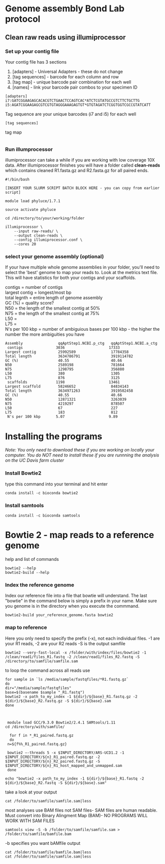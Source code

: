 # Genome assembly Bond Lab protocol 



## Clean raw reads using illumiprocessor                                       

### Set up your contig file 
Your contig file has 3 sections 
1. [adapters] - Universal Adapters - these do not change 
2. [tag sequences] - barcode for each column and row
3. [tag map] - unique barcode pair combination for each well
4. [names] - link your barcode pair combos to your specimen ID

```
[adapters]
i7:GATCGGAAGAGCACACGTCTGAACTCCAGTCAC*ATCTCGTATGCCGTCTTCTGCTTG
i5:AGATCGGAAGAGCGTCGTGTAGGGAAAGAGTGT*GTGTAGATCTCGGTGGTCGCCGTATCATT
```
Tag sequence are your unique barcodes (i7 and i5) for each well
```
[tag sequences]
```
tag map
```

```

### Run illumprocessor 
illumiprocessor can take a while if you are working with low coverage 10X data. After illumiprocessor finishes you will have a folder called **clean-reads** which contains cleaned R1.fasta.gz and R2.fasta.gz for all paired ends. 

```
#!/bin/bash       

[INSERT YOUR SLURM SCRIPT BATCH BLOCK HERE - you can copy from earlier script]

module load phyluce/1.7.1

source activate phyluce

cd /directory/to/your/working/folder

illumiprocessor \
    --input raw-reads/ \
    --output clean-reads \
    --config illumiprocessor.conf \
    --cores 20
```


### select your genome assembly (optional)

If your have multiple whole genome assemblies in your folder, you'll need to select the 'best' genome to map your reads to. Look at the metrics text file. This will have statistics for both your contigs and your scaffolds.

contigs = number of contigs<br>
largest contig = longest/most bp<br>
total legnth = entire length of genome assembly<br>
GC (%) = quality score?<br>
N50 = the length of the smallest contig at 50% <br>
N75 = the length of the smallest contig at 75% <br>
L50 =<br>
L75 = <br>
N's per 100 kbp = number of ambiguious bases per 100 kbp - the higher the number the more ambiguities you have <br>


```
Assembly                qqAptStep1.NCBI.p_ctg   qqAptStep1.NCBI.a_ctg
 contigs               3036                    17333
Largest contig          25992589                17784358
Total length            3634786791              3919114782
GC (%)                  40.55                   40.66
N50                     2589198                 781664
N75                     1298795                 356880
L50                     380                     1305
L75                     876                     3125
 scaffolds             1198                    13461
Largest scaffold        58246652                84834143
Total length            3634971263              3919502458
GC (%)                  40.55                   40.66
N50                     12871321                3263039
N75                     4219297                 878507
L50                     67                      227
L75                     183                     812
 N's per 100 kbp       5.07                    9.89       
```

# Installing the programs
_Note: You only need to download these if you are working on locally your computer. You do NOT need to install these if you are runnning the analysis on the UC Davis farm cluster_

### Install Bowtie2 
type this command into your terminal and hit enter
```
conda install -c bioconda bowtie2
```
### Install samtools
```
conda install -c bioconda samtools
```

# Bowtie 2 - map reads to a reference genome
help and list of commands
```
bowtie2 --help
bowtie2-build --help
```
### Index the reference genome
Index our reference file into a file that bowtie will understand. The last "bowtie" in the command below is simply a prefix in your name. Make sure you genome is in the directory when you execute the commmand.

```
bowtie2-build your_reference_genome.fasta bowtie2
```
### map to reference 
Here you only need to specify the prefix (-x), not each individual files. -1 are your R1 reads, -2 are your R2 reads -S is the output samfile 
```
bowtie2 --very-fast-local -x /folder/with/index/files/bowtie2 -1 /clean/read1/files_R1.fastq -2 /clean/read1/files_R2.fastq -S /directory/to/samfile/samfile.sam
```
to loop the command across all reads use 
```
for sample in `ls /media/sample/fastqfiles/*R1.fastq.gz`
do
dir="/media/sample/fastqfiles"
base=$(basename $sample "_R1.fastq")
bowtie2 -x path_to_my_index -1 ${dir}/${base}_R1.fastq.gz -2 ${dir}/${base}_R2.fastq.gz -S ${dir}/${base}.sam
done
```

```


 module load GCC/9.3.0 Bowtie2/2.4.1 SAMtools/1.11
cd /directory/with/samfile/

  for f in *_R1_paired.fastq.gz
  do
 n=${f%%_R1_paired.fastq.gz} 

 bowtie2 –-threads 5 -x $INPUT_DIRECTORY/ARS-UCD1.2 -1 $INPUT_DIRECTORY/${n}_R1_paired.fastq.gz -2 $INPUT_DIRECTORY/${n}_R2_paired.fastq.gz -S $INPUT_DIRECTORY/${n}_R1_host_mapped_and_unmapped.sam
 done
 ```


```
echo "bowtie2 -x path_to_my_index -1 ${dir}/${base}_R1.fastq -2 ${dir}/${base}_R2.fastq -S ${dir}/${base}.sam"
```
take a look at your output
```
cat /folder/to/samfile/samfile.sam|less
```

most analyses use BAM files not SAM files- SAM files are human readable. Must convert into Binary Alingment Map (BAM)- NO PROGRAMS WILL WORK WITH SAM FILES
```
samtools view -S -b /folder/to/samfile/samfile.sam > /folder/to/samfile/bamfile.bam
```
-b specifies you want bAMfile output

```
cat /folder/to/samfile/bamfile.bam|less
cat /folder/to/samfile/samfile.sam|less
```



